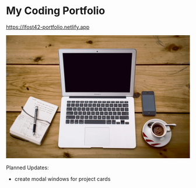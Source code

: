 # My Coding Portfolio
https://lfost42-portfolio.netlify.app

![logo](./img/preview.png)

Planned Updates:

- create modal windows for project cards
